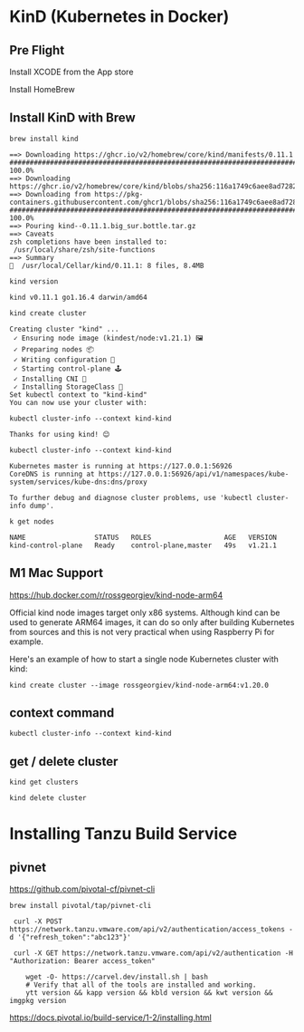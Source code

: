 # KinD (Kubernetes in Docker)

## Pre Flight

Install XCODE from the App store

Install HomeBrew

 ## Install KinD with Brew


 `brew install kind`
 ```
==> Downloading https://ghcr.io/v2/homebrew/core/kind/manifests/0.11.1
######################################################################## 100.0%
==> Downloading https://ghcr.io/v2/homebrew/core/kind/blobs/sha256:116a1749c6aee8ad7282caf3a3d2616d11e6193c839c8797cde045cddd0e1138
==> Downloading from https://pkg-containers.githubusercontent.com/ghcr1/blobs/sha256:116a1749c6aee8ad7282caf3a3d2616d11e6193c839c8797cde04
######################################################################## 100.0%
==> Pouring kind--0.11.1.big_sur.bottle.tar.gz
==> Caveats
zsh completions have been installed to:
  /usr/local/share/zsh/site-functions
==> Summary
🍺  /usr/local/Cellar/kind/0.11.1: 8 files, 8.4MB
```



`kind version`
```
kind v0.11.1 go1.16.4 darwin/amd64
```


`kind create cluster`
```
Creating cluster "kind" ...
 ✓ Ensuring node image (kindest/node:v1.21.1) 🖼 
 ✓ Preparing nodes 📦  
 ✓ Writing configuration 📜 
 ✓ Starting control-plane 🕹️ 
 ✓ Installing CNI 🔌 
 ✓ Installing StorageClass 💾 
Set kubectl context to "kind-kind"
You can now use your cluster with:

kubectl cluster-info --context kind-kind

Thanks for using kind! 😊

kubectl cluster-info --context kind-kind
 
Kubernetes master is running at https://127.0.0.1:56926
CoreDNS is running at https://127.0.0.1:56926/api/v1/namespaces/kube-system/services/kube-dns:dns/proxy

To further debug and diagnose cluster problems, use 'kubectl cluster-info dump'.
```

`k get nodes`
``` 
NAME                 STATUS   ROLES                  AGE   VERSION
kind-control-plane   Ready    control-plane,master   49s   v1.21.1

```



## M1 Mac Support

https://hub.docker.com/r/rossgeorgiev/kind-node-arm64


Official kind node images target only x86 systems. Although kind can be used to generate ARM64 images, 
it can do so only after building Kubernetes from sources and this is not very practical when using Raspberry Pi for example.

Here's an example of how to start a single node Kubernetes cluster with kind:

`kind create cluster --image rossgeorgiev/kind-node-arm64:v1.20.0`


## context command


`kubectl cluster-info --context kind-kind`



## get / delete cluster

```
kind get clusters

kind delete cluster
```

# Installing Tanzu Build Service

 ## pivnet
 
 https://github.com/pivotal-cf/pivnet-cli
 
```
brew install pivotal/tap/pivnet-cli
```
``` 
 curl -X POST https://network.tanzu.vmware.com/api/v2/authentication/access_tokens -d '{"refresh_token":"abc123"}'
```


``` 
 curl -X GET https://network.tanzu.vmware.com/api/v2/authentication -H "Authorization: Bearer access_token" 
```


```
    wget -O- https://carvel.dev/install.sh | bash
    # Verify that all of the tools are installed and working.
    ytt version && kapp version && kbld version && kwt version && imgpkg version
 ```   

https://docs.pivotal.io/build-service/1-2/installing.html

